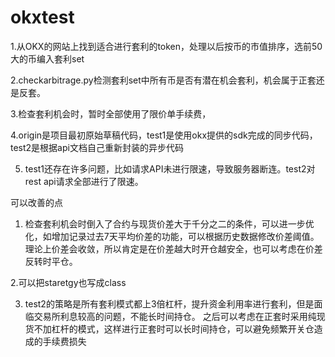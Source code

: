 # okxtest

1.从OKX的网站上找到适合进行套利的token，处理以后按币的市值排序，选前50大的币编入套利set

2.checkarbitrage.py检测套利set中所有币是否有潜在机会套利，机会属于正套还是反套。

3.检查套利机会时，暂时全部使用了限价单手续费，

4.origin是项目最初原始草稿代码，test1是使用okx提供的sdk完成的同步代码，test2是根据api文档自己重新封装的异步代码

5. test1还存在许多问题，比如请求API未进行限速，导致服务器断连。test2对rest api请求全部进行了限速。


可以改善的点

1. 检查套利机会时倒入了合约与现货价差大于千分之二的条件，可以进一步优化，如增加记录过去7天平均价差的功能，可以根据历史数据修改价差阈值。理论上价差会收敛，所以肯定是在价差越大时开仓越安全，也可以考虑在价差反转时平仓。

2.可以把staretgy也写成class

3. test2的策略是所有套利模式都上3倍杠杆，提升资金利用率进行套利，但是面临交易所利息较高的问题，不能长时间持仓。 之后可以考虑在正套时采用纯现货不加杠杆的模式，这样进行正套时可以长时间持仓，可以避免频繁开关仓造成的手续费损失